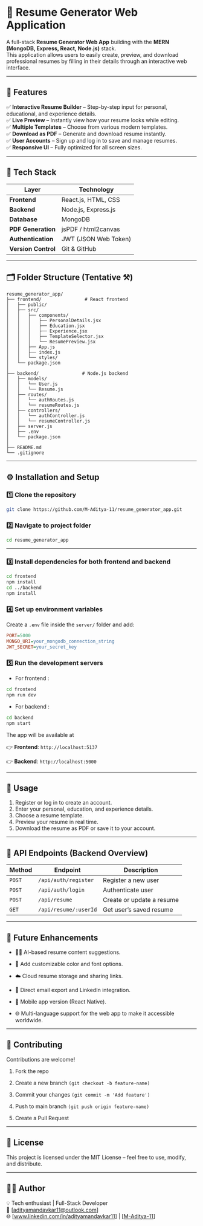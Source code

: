 # 🧾 Resume Generator Web Application  

A full-stack **Resume Generator Web App** building with the **MERN (MongoDB, Express, React, Node.js)** stack.  
This application allows users to easily create, preview, and download professional resumes by filling in their details through an interactive web interface.  

---

## 🚀 Features

✅ **Interactive Resume Builder** – Step-by-step input for personal, educational, and experience details.  
✅ **Live Preview** – Instantly view how your resume looks while editing.  
✅ **Multiple Templates** – Choose from various modern templates.  
✅ **Download as PDF** – Generate and download resume instantly.  
✅ **User Accounts** – Sign up and log in to save and manage resumes.  
✅ **Responsive UI** – Fully optimized for all screen sizes.  

---

## 🧠 Tech Stack  

| Layer | Technology |
|--------|-------------|
| **Frontend** | React.js, HTML, CSS |
| **Backend** | Node.js, Express.js |
| **Database** | MongoDB |
| **PDF Generation** | jsPDF / html2canvas |
| **Authentication** | JWT (JSON Web Token) |
| **Version Control** | Git & GitHub |

---

## 🗂 Folder Structure (Tentative ⚒️)  

```pgsql  
resume_generator_app/
├── frontend/                # React frontend
│   ├── public/
│   ├── src/
│   │   ├── components/
│   │   │   ├── PersonalDetails.jsx
│   │   │   ├── Education.jsx
│   │   │   ├── Experience.jsx
│   │   │   ├── TemplateSelector.jsx
│   │   │   └── ResumePreview.jsx
│   │   ├── App.js
│   │   ├── index.js
│   │   └── styles/
│   └── package.json
│
├── backend/                # Node.js backend
│   ├── models/
│   │   └── User.js
│   │   └── Resume.js
│   ├── routes/
│   │   └── authRoutes.js
│   │   └── resumeRoutes.js
│   ├── controllers/
│   │   └── authController.js
│   │   └── resumeController.js
│   ├── server.js
│   ├── .env
│   └── package.json
│
├── README.md
└── .gitignore
```

---

## ⚙️ Installation and Setup

### 1️⃣ Clone the repository

```bash
git clone https://github.com/M-Aditya-11/resume_generator_app.git
```

### 2️⃣ Navigate to project folder

```bash
cd resume_generator_app
```

---

### 3️⃣ Install dependencies for both frontend and backend

```bash
cd frontend
npm install
cd ../backend
npm install
```

### 4️⃣ Set up environment variables

Create a `.env` file inside the `server/` folder and add:

```ini
PORT=5000
MONGO_URI=your_mongodb_connection_string
JWT_SECRET=your_secret_key
```

### 5️⃣ Run the development servers

 - For frontend :
```bash
cd frontend
npm run dev
```

 - For backend :
```bash
cd backend
npm start
```

The app will be available at

👉 **Frontend**: `http://localhost:5137`

👉 **Backend**: `http://localhost:5000`

---

## 🧾 Usage

 1. Register or log in to create an account.
 2. Enter your personal, education, and experience details.
 3. Choose a resume template.
 4. Preview your resume in real time.
 5. Download the resume as PDF or save it to your account.

---

## 🧩 API Endpoints (Backend Overview)

| Method | Endpoint              | Description               |
| ------ | --------------------- | ------------------------- |
| `POST` | `/api/auth/register`  | Register a new user       |
| `POST` | `/api/auth/login`     | Authenticate user         |
| `POST` | `/api/resume`         | Create or update a resume |
| `GET`  | `/api/resume/:userId` | Get user’s saved resume   |

---

## 🔮 Future Enhancements

- 🧑‍💼 AI-based resume content suggestions.

- 🎨 Add customizable color and font options.

- ☁️ Cloud resume storage and sharing links.

- 💌 Direct email export and LinkedIn integration.

- 📱 Mobile app version (React Native).

- 🌐 Multi-language support for the web app to make it accessible worldwide.

---

## 🤝 Contributing

Contributions are welcome!

1. Fork the repo

2. Create a new branch `(git checkout -b feature-name)`

3. Commit your changes `(git commit -m 'Add feature')`

4. Push to main branch `(git push origin feature-name)`

5. Create a Pull Request

---

## 📜 License

This project is licensed under the MIT License – feel free to use, modify, and distribute.

---

## 👨‍💻 Author

💡 Tech enthusiast | Full-Stack Developer  
📧 [adityamandavkar11@outlook.com]  
🌐 [www.linkedin.com/in/adityamandavkar11] | [[M-Aditya-11](https://github.com/M-Aditya-11)]  
